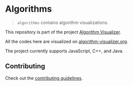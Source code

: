 # Algorithms

> `algorithms` contains algorithm visualizations.

This repository is part of the project [Algorithm Visualizer](https://github.com/algorithm-visualizer).

All the codes here are visualized on [algorithm-visualizer.org](https://algorithm-visualizer.org/).

The project currently supports JavaScript, C++, and Java.

## Contributing

Check out the [contributing guidelines](https://github.com/algorithm-visualizer/algorithms/blob/master/CONTRIBUTING.md).
